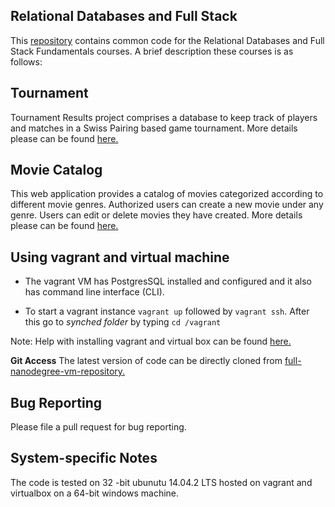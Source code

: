 ## Relational Databases and Full Stack

This [repository](https://github.com/pmishra02138/fullstack-vm.git) contains
common code for the Relational Databases and Full Stack Fundamentals courses.
A brief description these courses is as follows:

## Tournament

Tournament Results project comprises a database to keep track of players and
matches in a Swiss Pairing based game tournament. More details please can be
found [here.](https://github.com/pmishra02138/fullstack-vm/tree/master/vagrant/tournament)

## Movie Catalog

This web application provides a catalog of movies categorized according to
different movie genres. Authorized users can create a new movie under any
genre. Users can edit or delete movies they have created.  More details please can be
found [here.](https://github.com/pmishra02138/fullstack-vm/tree/master/vagrant/catalog)

## Using vagrant and virtual machine

* The vagrant VM has PostgresSQL installed and configured and it also has
command line interface (CLI).

* To start a vagrant instance ```vagrant up``` followed by ```vagrant ssh```.
After this go to _synched folder_ by typing ```cd /vagrant```

Note:  Help with installing vagrant and virtual box can be found
[here.](https://www.udacity.com/wiki/ud197/install-vagrant)


**Git Access**
The latest version of code can be directly cloned
from [full-nanodegree-vm-repository.](https://github.com/pmishra02138/fullstack-vm.git)

## Bug Reporting

Please file a pull request for bug reporting.

## System-specific Notes

The code is tested on 32 -bit ubunutu 14.04.2 LTS hosted on vagrant and
virtualbox on a 64-bit windows machine.
